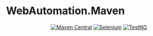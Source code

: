 # WebAutomation.Maven

<!-- PROJECT SHIELDS -->
<p align="center">        
    <a href="http://maven.apache.org" alt="Maven">
        <img alt="Maven Central" src="https://img.shields.io/maven-central/v/org.apache.maven/apache-maven"></a>  
    <a href="https://www.seleniumhq.org" alt="Selenium">
        <img alt="Selenium" src="https://img.shields.io/badge/Selenium-v3.141.59-blue"></a>      
    <a href="https://testng.org" alt="Maven">
        <img alt="TestNG" src="https://img.shields.io/badge/TestNG-v7.0.0-blue"></a>      
</p>

